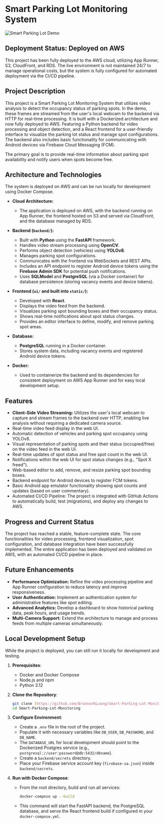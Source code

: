 # Smart Parking Lot Monitoring System
![Smart Parking Lot Demo](assets/smart-parking-lot-demo.gif)

## Deployment Status: Deployed on AWS
This project has been fully deployed to the AWS cloud, utilizing App Runner, S3, CloudFront, and RDS. The live environment is not maintained 24/7 to manage operational costs, but the system is fully configured for automated deployment via the CI/CD pipeline.

## Project Description

This project is a Smart Parking Lot Monitoring System that utilizes video analysis to detect the occupancy status of parking spots. In the demo, these frames are streamed from the user's local webcam to the backend via HTTP for real-time processing. It is built with a Dockerized architecture and now fully deployed to AWS. Featuring a Python backend for video processing and object detection, and a React frontend for a user-friendly interface to visualize the parking lot status and manage spot configurations. The backend also includes basic functionality for communicating with Android devices via Firebase Cloud Messaging (FCM).

The primary goal is to provide real-time information about parking spot availability and notify users when spots become free.

## Architecture and Technologies

The system is deployed on AWS and can be run locally for development using Docker Compose.

* **Cloud Architecture:**
   * The application is deployed on AWS, with the backend running on App Runner, the frontend hosted on S3 and served via CloudFront, and the database managed by RDS.

* **Backend (`backend/`):**
    * Built with **Python** using the **FastAPI** framework.
    * Handles video stream processing using **OpenCV**.
    * Performs object detection (vehicles) using **YOLOv8**.
    * Manages parking spot configurations.
    * Communicates with the frontend via WebSockets and REST APIs.
    * Includes an API endpoint to register Android device tokens using the **Firebase Admin SDK** for potential push notifications.
    * Uses **SQLModel** and **PostgreSQL** (via a Docker container) for database persistence (storing vacancy events and device tokens).
* **Frontend (`ui/` and built into `static/`):**
    * Developed with **React**.
    * Displays the video feed from the backend.
    * Visualizes parking spot bounding boxes and their occupancy status.
    * Shows real-time notifications about spot status changes.
    * Provides an editor interface to define, modify, and remove parking spot areas.
* **Database:**
    * **PostgreSQL** running in a Docker container.
    * Stores system data, including vacancy events and registered Android device tokens.
* **Docker:**
    * Used to containerize the backend and its dependencies for consistent deployment on AWS App Runner and for easy local development setup.

## Features
* **Client-Side Video Streaming:** Utilizes the user's local webcam to capture and stream frames to the backend over HTTP, enabling live analysis without requiring a dedicated camera source.
* Real-time video feed display in the web UI.
* Automatic detection of vehicles and parking spot occupancy using YOLOv8.
* Visual representation of parking spots and their status (occupied/free) on the video feed in the web UI.
* Real-time updates of spot status and free spot count in the web UI.
* Notifications within the web UI for spot status changes (e.g., "Spot X freed").
* Web-based editor to add, remove, and resize parking spot bounding boxes.
* Backend endpoint for Android devices to register FCM tokens.
* Basic Android app emulator functionality showing spot counts and updates (based on user commentary).
* Automated CI/CD Pipeline: The project is integrated with GitHub Actions to automatically build, test (migrations), and deploy any changes to AWS.

## Progress and Current Status

The project has reached a stable, feature-complete state. The core functionalities for video processing, frontend visualization, spot configuration, and database integration have been successfully implemented. The entire application has been deployed and validated on AWS, with an automated CI/CD pipeline in place.


## Future Enhancements

* **Performance Optimization:** Refine the video processing pipeline and App Runner configuration to reduce latency and improve responsiveness.
* **User Authentication:** Implement an authentication system for administrative features like spot editing.
* **Advanced Analytics:** Develop a dashboard to show historical parking data, peak hours, and usage trends.
* **Multi-Camera Support:** Extend the architecture to manage and process feeds from multiple cameras simultaneously.
  
## Local Development Setup

While the project is deployed, you can still run it locally for development and testing.

1.  **Prerequisites**:
    * Docker and Docker Compose
    * Node.js and npm
    * Python 3.12

2.  **Clone the Repository**:
    ```bash
    git clone [https://github.com/BrannonKLuong/Smart-Parking-Lot-Monitoring](https://github.com/BrannonKLuong/Smart-Parking-Lot-Monitoring)
    cd Smart-Parking-Lot-Monitoring
    ```

3.  **Configure Environment**:
    * Create a `.env` file in the root of the project.
    * Populate it with necessary variables like `DB_USER`, `DB_PASSWORD`, and `DB_NAME`.
    * The `DATABASE_URL` for local development should point to the Dockerized Postgres service (e.g., `postgresql://user:password@db:5432/dbname`).
    * Create a `backend/secrets` directory.
    * Place your Firebase service account key (`firebase-sa.json`) inside `backend/secrets`.

4.  **Run with Docker Compose**:
    * From the root directory, build and run all services:
        ```bash
        docker-compose up --build
        ```
    * This command will start the FastAPI backend, the PostgreSQL database, and serve the React frontend build if configured in your `docker-compose.yml`.
